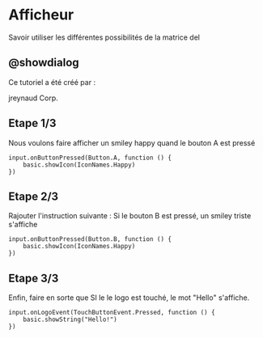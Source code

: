 # Afficheur
Savoir utiliser les différentes possibilités de la matrice del

## @showdialog
Ce tutoriel a été créé par :

jreynaud Corp.

## Etape 1/3

Nous voulons faire afficher un smiley happy quand le bouton A est pressé

```blocks
input.onButtonPressed(Button.A, function () {
    basic.showIcon(IconNames.Happy)
})
```
## Etape 2/3

Rajouter l'instruction suivante : Si le bouton B est pressé, un smiley triste s'affiche

```blocks
input.onButtonPressed(Button.B, function () {
    basic.showIcon(IconNames.Happy)
})
```
## Etape 3/3

Enfin, faire en sorte que SI le le logo est touché, le mot "Hello" s'affiche.

```blocks
input.onLogoEvent(TouchButtonEvent.Pressed, function () {
    basic.showString("Hello!")
})
```
